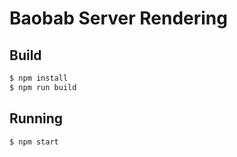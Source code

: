 Baobab Server Rendering
=======================

Build
-----
```bash
$ npm install
$ npm run build
```

Running
-------
```bash
$ npm start
```
